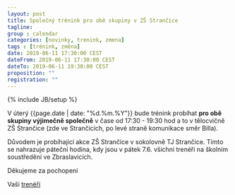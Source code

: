 ```yaml
---
layout: post
title: Společný trénink pro obě skupiny v ZŠ Strančice
tagline: 
group : calendar
categories: [novinky, trenink, zmena]
tags : [trénink, změna]
date: 2019-06-11 17:30:00 CEST
dateFrom: 2019-06-11 17:30:00 CEST
dateTo: 2019-06-11 19:30:00 CEST
proposition: ""
registration: ""
---
```

{% include JB/setup %}

V úterý {{page.date | date: "%d.%m.%Y"}} bude trénink probíhat **pro obě skupiny výjimečně společně** v čase od 17:30 - 19:30 hod a to v tělocvičně ZŠ Strančice (zde ve Strančicích, po levé straně komunikace směr Billa).

Důvodem je probíhající akce ZŠ Strančice v sokolovně TJ Strančice. 
Tímto se nahrazuje páteční hodina, kdy jsou v pátek 7.6. všichni trenéři na školním soustředění ve Zbraslavicích.

Děkujeme za pochopení

Vaši [trenéři](/treneri)
